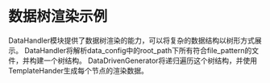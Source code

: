 # 数据树渲染示例

DataHandler模块提供了数据树渲染的能力，可以将复杂的数据结构以树形方式展示。
DataHandler将解析data_config中的root_path下所有符合file_pattern的文件，并构建一个树结构。
DataDrivenGenerator将递归遍历这个树结构，并使用TemplateHander生成每个节点的渲染数据。

## 